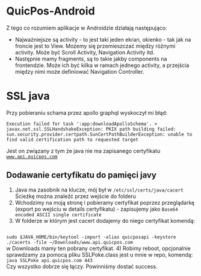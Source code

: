 # QuicPos-Android

Z tego co rozumiem aplikacje w Androidzie działają następująco:
  - Najważniejsze są activity - to jest taki jeden ekran, okienko - tak jak na froncie jest to View. Możemy się przemieszczać między różnymi activity. Może być Scroll Activity, Navigation Activity itd.
  - Następnie mamy fragments, są to takie jakby components na frontendzie. Może ich być kilka w ramach jednego activity, a przejścia między nimi może definiować Navigation Controller.

# SSL java
Przy pobieraniu schama przez apollo graphql wyskoczył mi błąd:
```
Execution failed for task ':app:downloadApolloSchema'. > javax.net.ssl.SSLHandshakeException: PKIX path building failed: sun.security.provider.certpath.SunCertPathBuilderException: unable to find valid certification path to requested target
```

Jest on związany z tym że java nie ma zapisanego certyfikatu <code>www.api.quicpos.com</code>

## Dodawanie certyfikatu do pamięci javy
1) Java ma zasobnik na klucze, mój był w <code>/etc/ssl/certs/java/cacert</code> Ścieżkę można znaleźć przez wejście do folderu <code></code>
2) Wchodzimy na moją stronę i pobieramy certyfikat poprzez przeglądarkę (export po wejściu w details certyfikatu) - zapisujemy jako <code>Base64 encoded ASCII single certificate</code>
3) W folderze w którym jest cacert dodajemy do niego certyfikat komendą:
<code>
sudo $JAVA_HOME/bin/keytool -import -alias quicposapi -keystore ./cacerts -file ~/Downloads/www.api.quicpos.com
</code>
w Downloads mamy ten pobrany certyfikat.
4) Robimy reboot, opcjonalnie sprawdzamy za pomocą pliku SSLPoke.class jest u mnie w repo, komendą:
<code>
java SSLPoke api.quicpos.com 443
</code>
Czy wszystko dobrze się łączy. Powinniśmy dostać success.